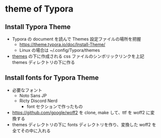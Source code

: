 # theme of Typora

## Install Typora Theme

* Typora の document を読んで Themes 設定ファイルの場所を把握
    * https://theme.typora.io/doc/Install-Theme/
    * Linux の場合は ~/.config/Typora/themes
* [themes](themes) の下に作成される css ファイルのシンボリックリンクを上記 themes ディレクトリの下に作る

## Install fonts for Typora Theme

* 必要なフォント
    * Noto Sans JP 
    * Ricty Discord Nerd
        * font セクションで作ったもの
* https://github.com/google/woff2 を clone, make して、ttf を woff2 に変換する
* themes ディレクトリの下に fonts ディレクトリを作り、変換した woff2 を全てその中に入れる
